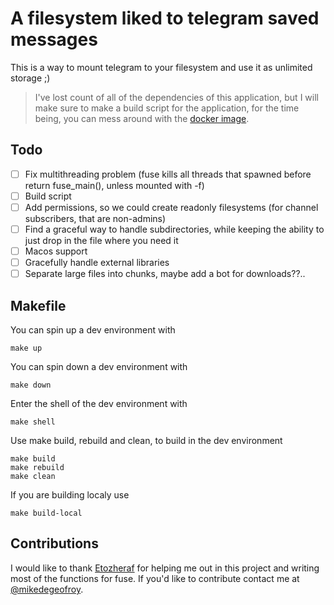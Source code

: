 # A filesystem liked to telegram saved messages

This is a way to mount telegram to your filesystem and use it as unlimited storage ;) 

> I've lost count of all of the dependencies of this application, but I will make sure to make a build script for the application, for the time being, you can mess around with the [docker image](#Makefile).

## Todo
- [ ] Fix multithreading problem (fuse kills all threads that spawned before return fuse_main(), unless mounted with -f)
- [ ] Build script
- [ ] Add permissions, so we could create readonly filesystems (for channel subscribers, that are non-admins)
- [ ] Find a graceful way to handle subdirectories, while keeping the ability to just drop in the file where you need it
- [ ] Macos support
- [ ] Gracefully handle external libraries
- [ ] Separate large files into chunks, maybe add a bot for downloads??..

## Makefile

You can spin up a dev environment with

```shell
make up
```

You can spin down a dev environment with

```shell
make down
```

Enter the shell of the dev environment with

```shell
make shell
```

Use make build, rebuild and clean, to build in the dev environment

```shell
make build
make rebuild
make clean
```

If you are building localy use

```shell
make build-local
```

## Contributions
I would like to thank [Etozheraf](https://github.com/Etozheraf) for helping me out in this project and writing most of the functions for fuse. If you'd like to contribute contact me at [@mikedegeofroy](https://t.me/mikedegeofroy).
